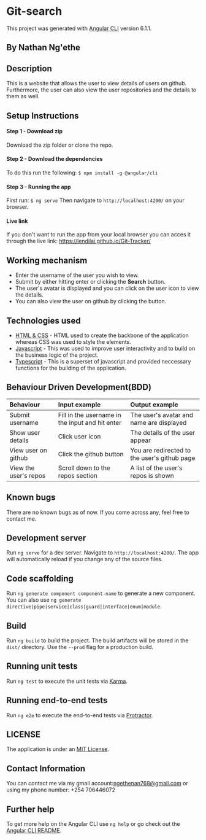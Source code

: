 # Git-search

This project was generated with [Angular CLI](https://github.com/angular/angular-cli) version 6.1.1.

## By **Nathan Ng'ethe**


## Description
This is a website that allows the user to view details of users on github. Furthermore, the user can also view the user repositories and the details to them as well.

## Setup Instructions
#### Step 1 - Download zip
Download the zip folder or clone the repo.

#### Step 2 - Download the dependencies
To do this run the following:
`$ npm install -g @angular/cli`

#### Step 3 - Running the app
First run:
`$ ng serve`
Then navigate to `http://localhost:4200/` on your browser.

#### Live link
If you don't want to run the app from your local browser you can acces it through the live link: https://lendilai.github.io/Git-Tracker/

## Working mechanism
- Enter the username of the user you wish to view.
- Submit by either hitting enter or clicking the **Search** button.
- The user's avatar is displayed and you can click on the user icon to view the details.
- You can also view the user on github by clicking the button.

## Technologies used
* [HTML & CSS](https://www.w3schools.com/html/html_css.asp) - HTML used to create the backbone of the application whereas CSS was used to style the elements.
* [Javascript](https://www.javascript.com/) - This was used to improve user interactivity and to build on the business logic of the project.
* [Typescript](https://www.typescriptlang.org/) - This is a superset of javascript and provided neccessary functions for the building of the application.


## Behaviour Driven Development(BDD)
| Behaviour | Input example    | Output example |
| :------------- | :------------- | :------------- |
| Submit username | Fill in the username in the input and hit enter  | The user's avatar and name are displayed |
| Show user details | Click user icon | The details of the user appear |
| View user on github | Click the github button | You are redirected to the user's github page |
| View the user's repos | Scroll down to the repos section | A list of the user's repos is shown |


## Known bugs
There are no known bugs as of now. If you come across any, feel free to contact me.

## Development server

Run `ng serve` for a dev server. Navigate to `http://localhost:4200/`. The app will automatically reload if you change any of the source files.

## Code scaffolding

Run `ng generate component component-name` to generate a new component. You can also use `ng generate directive|pipe|service|class|guard|interface|enum|module`.

## Build

Run `ng build` to build the project. The build artifacts will be stored in the `dist/` directory. Use the `--prod` flag for a production build.

## Running unit tests

Run `ng test` to execute the unit tests via [Karma](https://karma-runner.github.io).

## Running end-to-end tests

Run `ng e2e` to execute the end-to-end tests via [Protractor](http://www.protractortest.org/).

## LICENSE
The application is under an [MIT License](https://github.com/lendilai/Git-Tracker/blob/master/LICENSE.txt).


## Contact Information
You can contact me via my gmail account:ngethenan768@gmail.com or using my phone number: +254 706446072

## Further help

To get more help on the Angular CLI use `ng help` or go check out the [Angular CLI README](https://github.com/angular/angular-cli/blob/master/README.md).
